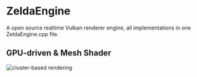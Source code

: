 # ZeldaEngine
A open source realtime Vulkan renderer engine, all implementations in one ZeldaEngine.cpp file.

## GPU-driven & Mesh Shader
![cluster-based rendering](https://github.com/iceprincefounder/ZeldaEngine/assets/16664056/04e53a34-eb15-435d-ac61-84de1222d920)